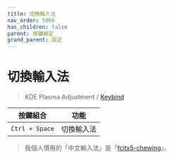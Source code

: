 ```yaml
---
title: 切換輸入法
nav_order: 5060
has_children: false
parent: 按鍵綁定
grand_parent: 設定
---
```



# 切換輸入法

> KDE Plasma Adjustment / [Keybind](https://github.com/samwhelp/note-about-manjaro-kde-plasma/tree/gh-pages/_demo/prototype/de/kde-plasma/part/keybind/kde-plasma-keybind-main)


| 按鍵組合          | 功能           |
| ----------------- | -------------- |
| `Ctrl + Space` | 切換輸入法 |


> 我個人慣用的「中文輸入法」是「[fcitx5-chewing](https://samwhelp.github.io/note-about-ubuntu/read/subject/im/fcitx5/fcitx5-chewing.html)」。
